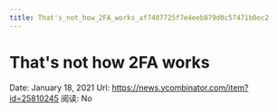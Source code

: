 ```yaml
---
title: That's_not_how_2FA_works_af7407725f7e4eeb879d0c57471b0ec2
---
```


# That's not how 2FA works

Date: January 18, 2021
Url: https://news.ycombinator.com/item?id=25810245
阅读: No